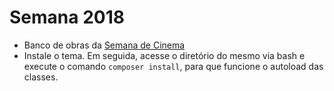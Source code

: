 # Semana 2018
- Banco de obras da [Semana de Cinema](http://www.semana.art.br/novo_banco/)
- Instale o tema. Em seguida, acesse o diretório do mesmo via bash e execute o comando `composer install`, para que funcione o autoload das classes.
